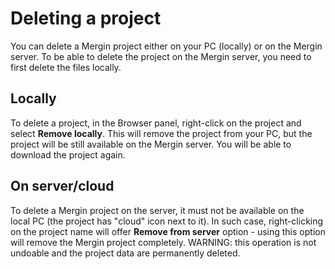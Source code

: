 # Deleting a project

You can delete a Mergin project either on your PC (locally) or on the Mergin server. To be able to delete the project on the Mergin server, you need to first delete the files locally.

## Locally

To delete a project, in the Browser panel, right-click on the project and select **Remove locally**. This will remove the project from your PC, but the project will be still available on the Mergin server. You will be able to download the project again.

## On server/cloud

To delete a Mergin project on the server, it must not be available on the local PC (the project has "cloud" icon next to it). In such case, right-clicking on the project name will offer **Remove from server** option - using this option will remove the Mergin project completely. WARNING: this operation is not undoable and the project data are permanently deleted.
